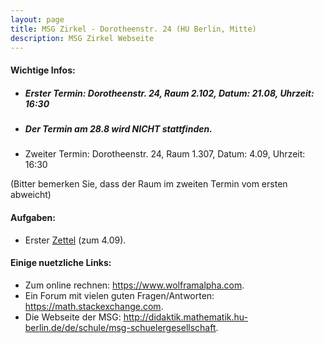 ```yaml
---
layout: page
title: MSG Zirkel - Dorotheenstr. 24 (HU Berlin, Mitte)
description: MSG Zirkel Webseite 
---
```



#### Wichtige Infos: 

 - ##### Erster Termin: Dorotheenstr. 24, Raum 2.102, Datum: 21.08, Uhrzeit: 16:30 

 - ##### Der Termin am 28.8 wird NICHT stattfinden. 

 - Zweiter Termin: Dorotheenstr. 24, Raum 1.307, Datum: 4.09, Uhrzeit: 16:30 

(Bitter bemerken Sie, dass der Raum im zweiten Termin vom ersten abweicht) 

#### Aufgaben:

 - Erster <a href="../aufgaben/Aufgabe_1.pdf">Zettel</a> (zum 4.09). 

#### Einige nuetzliche Links:

 - Zum online rechnen: <https://www.wolframalpha.com>.
 - Ein Forum mit vielen guten Fragen/Antworten: <https://math.stackexchange.com>.
 - Die Webseite der MSG:
   <http://didaktik.mathematik.hu-berlin.de/de/schule/msg-schuelergesellschaft>.

<!-- Note: this is how to write a comment in HTML. Everything in here won't show up on your webpage.-->

<!--
To increase the size of the title, use fewer # in front of the paper title.
To decrease the size of the title, use more #. 
To remove the italics, remove the * before and after the description
To remove the underline from the title, remove the <u> tags (<u> and </u>)
-->
